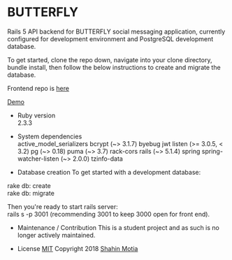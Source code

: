 # BUTTERFLY

Rails 5 API backend for BUTTERFLY social messaging application, currently configured for development environment and PostgreSQL development database.  

To get started, clone the repo down, navigate into your clone directory, bundle install, then follow the below instructions to create and migrate the database.

Frontend repo is [here](https://github.com/nspp99b/butterfly-frontend)

[Demo](https://youtu.be/na1Eqad0zHw)

* Ruby version  
2.3.3

* System dependencies  
active_model_serializers
bcrypt (~> 3.1.7)
byebug
jwt
listen (>= 3.0.5, < 3.2)
pg (~> 0.18)
puma (~> 3.7)
rack-cors
rails (~> 5.1.4)
spring
spring-watcher-listen (~> 2.0.0)
tzinfo-data

* Database creation
To get started with a development database:  

rake db: create  
rake db: migrate

Then you're ready to start rails server:  
rails s -p 3001 (recommending 3001 to keep 3000 open for front end).

* Maintenance / Contribution
This is a student project and as such is no longer actively maintained.  

* License
[MIT](https://oss.ninja/mit?organization=Eric%20Kollegger) Copyright 2018 [Shahin Motia](https://github.com/nspp99b)
